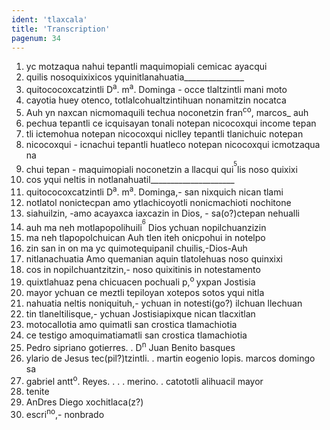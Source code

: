 ```yaml
---
ident: 'tlaxcala'
title: 'Transcription'
pagenum: 34
---
```

1. yc motzaqua nahui tepantli maquimopiali cemicac ayacqui
2. quilis nosoquixixicos yquinitlanahuatia_______________
3. quitococoxcatzintli D<sup>a</sup>. m<sup>a</sup>. Dominga - occe tlaltzintli mani moto
4. cayotia huey otenco, totlalcohualtzintihuan nonamitzin nocatca
5. Auh yn naxcan nicmomaquili techua noconetzin fran<sup>co</sup>, marcos_ auh
6. pechua tepantli ce icquisayan tonali notepan nicocoxqui income tepan
7. tli ictemohua notepan nicocoxqui niclley tepantli tlanichuic notepan
8. nicocoxqui - icnachui tepantli huatleco notepan nicocoxqui icmotzaqua na
9. chui tepan - maquimopiali noconetzin a llacqui qui<sup><sup>5</sup></sup>lis noso quixixi
10. cos yqui neltis in notlanahuatil_____________________
11. quitococoxcatzintli D<sup>a</sup>. m<sup>a</sup>. Dominga,- san nixquich nican tlami
12. notlatol nonictecpan amo ytlachicoyotli nonicmachioti nochitone
13. siahuilzin, -amo acayaxca iaxcazin in Dios, - sa(o?)ctepan nehualli
14. auh ma neh motlapopolihuili<sup><sup>6</sup></sup> Dios ychuan nopilchuanzizin
15. ma neh tlapopolchuican Auh tlen iteh onicpohui in notelpo
16. zin san in on ma yc quimotequipanil chuilis,-Dios-Auh
17. nitlanachuatia Amo quemanian aquin tlatolehuas noso quinxixi
18. cos in nopilchuantzitzin,- noso quixitinis in notestamento
19. quixtlahuaz pena chicuacen pochuali p,<sup>o </sup>yxpan Jostisia
20. mayor ychuan ce meztli tepiloyan xotepos sotos yqui nitla
21. nahuatia neltis noniquituh,- ychuan in notesti(go?) ilchuan llechuan
22. tin tlaneltilisque,- ychuan Jostisiapixque nican tlacxitlan
23. motocallotia amo quimatli san crostica tlamachiotia
24. ce testigo amoquimatiamatli san crostica tlamachiotia
25. Pedro sipriano gotierres. . D<sup>n</sup> Juan Benito basques
26. ylario de Jesus tec(pil?)tzintli. . martin eogenio lopis. marcos domingo sa
27. gabriel antt<sup>o</sup>. Reyes. . . . merino. . catototli alihuacil mayor
28. tenite
29. AnDres Diego xochitlaca(z?)
30. escri<sup>no</sup>,- nonbrado
